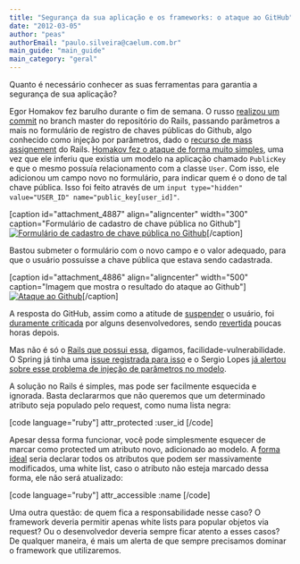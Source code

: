 ```yaml
---
title: "Segurança da sua aplicação e os frameworks: o ataque ao GitHub"
date: "2012-03-05"
author: "peas"
authorEmail: "paulo.silveira@caelum.com.br"
main_guide: "main_guide"
main_category: "geral"
---
```


Quanto é necessário conhecer as suas ferramentas para garantia a segurança de sua aplicação?

Egor Homakov fez barulho durante o fim de semana. O russo [realizou um commit](https://github.com/blog/1068-public-key-security-vulnerability-and-mitigation) no branch master do repositório do Rails, passando parâmetros a mais no formulário de registro de chaves públicas do Github, algo conhecido como injeção por parâmetros, dado o [recurso de mass assignement](http://enlightsolutions.com/articles/whats-new-in-edge-scoped-mass-assignment-in-rails-3-1) do Rails. [Homakov fez o ataque de forma muito simples](http://homakov.blogspot.com/2012/03/how-to.html), uma vez que ele inferiu que existia um modelo na aplicação chamado `PublicKey` e que o mesmo possuía relacionamento com a classe `User`. Com isso, ele adicionou um campo novo no formulário, para indicar quem é o dono de tal chave pública. Isso foi feito através de um `input type="hidden" value="USER_ID" name="public_key[user_id]"`.

\[caption id="attachment\_4887" align="aligncenter" width="300" caption="Formulário de cadastro de chave pública no Github"\][![Formulário de cadastro de chave pública no Github](https://blog.caelum.com.br/wp-content/uploads/2012/03/cadastro_sshkey_github-300x185.png "cadastro_sshkey_github")](https://blog.caelum.com.br/wp-content/uploads/2012/03/cadastro_sshkey_github.png)\[/caption\]

Bastou submeter o formulário com o novo campo e o valor adequado, para que o usuário possuísse a chave pública que estava sendo cadastrada.

\[caption id="attachment\_4886" align="aligncenter" width="500" caption="Imagem que mostra o resultado do ataque ao Github"\][![Ataque ao Github](https://blog.caelum.com.br/wp-content/uploads/2012/03/github_hack.jpg "github_hack")](https://blog.caelum.com.br/wp-content/uploads/2012/03/github_hack.jpg)\[/caption\]

A resposta do GitHub, assim como a atitude de [suspender](https://github.com/blog/1068-public-key-security-vulnerability-and-mitigation) o usuário, foi [duramente criticada](http://chrisacky.posterous.com/github-you-have-let-us-all-down) por alguns desenvolvedores, sendo [revertida](https://github.com/blog/1069-responsible-disclosure-policy) poucas horas depois.

Mas não é só o [Rails que possui essa](https://github.com/rails/rails/issues/5228), digamos, facilidade-vulnerabilidade. O Spring já tinha uma [issue registrada para isso](http://www.springsource.com/security/cve-2010-1622) e o Sergio Lopes [já alertou sobre esse problema de injeção de parâmetros no modelo](https://blog.caelum.com.br/seguranca-em-aplicacoes-web-injecao-de-novos-parametros/).

A solução no Rails é simples, mas pode ser facilmente esquecida e ignorada. Basta declararmos que não queremos que um determinado atributo seja populado pelo request, como numa lista negra:

\[code language="ruby"\] attr\_protected :user\_id \[/code\]

Apesar dessa forma funcionar, você pode simplesmente esquecer de marcar como protected um atributo novo, adicionado ao modelo. A [forma ideal](http://edgeguides.rubyonrails.org/security.html#whitelists-versus-blacklists) seria declarar todos os atributos que podem ser massivamente modificados, uma white list, caso o atributo não esteja marcado dessa forma, ele não será atualizado:

\[code language="ruby"\] attr\_accessible :name \[/code\]

Uma outra questão: de quem fica a responsabilidade nesse caso? O framework deveria permitir apenas white lists para popular objetos via request? Ou o desenvolvedor deveria sempre ficar atento a esses casos? De qualquer maneira, é mais um alerta de que sempre precisamos dominar o framework que utilizaremos.
